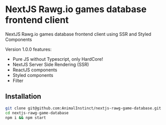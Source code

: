# NextJS Rawg.io games database frontend client

NextJS Rawg.io games database frontend client using SSR and Styled Components

Version 1.0.0 features:

- Pure JS without Typescript, only HardCore!
- NextJS Server Side Rendering (SSR)
- ReactJS components
- Styled components
- Filter

## Installation

```bash
git clone git@github.com:AnimalInstinct/nextjs-rawg-game-database.git
cd nextjs-rawg-game-database
npm i && npm start
```
